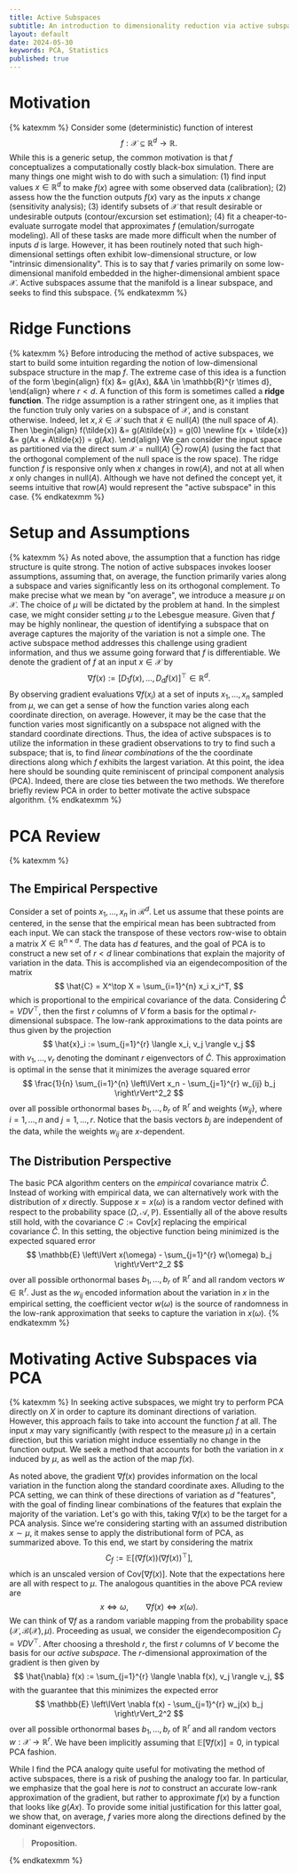 ```yaml
---
title: Active Subspaces
subtitle: An introduction to dimensionality reduction via active subspaces.
layout: default
date: 2024-05-30
keywords: PCA, Statistics
published: true
---
```


# Motivation
{% katexmm %}
Consider some (deterministic) function of interest
$$
f: \mathcal{X} \subseteq \mathbb{R}^d \to \mathbb{R}.
$$
While this is a generic
setup, the common motivation is that $f$ conceptualizes a computationally
costly black-box simulation. There are many things one might wish to do
with such a simulation: (1) find input values $x \in \mathbb{R}^d$ to make
$f(x)$ agree with some observed data (calibration); (2) assess how the
the function outputs $f(x)$ vary as the inputs $x$ change (sensitivity analysis);
(3) identify subsets of $\mathcal{X}$ that result desirable or undesirable
outputs (contour/excursion set estimation); (4) fit a cheaper-to-evaluate
surrogate model that approximates $f$ (emulation/surrogate modeling).
All of these tasks are made more difficult when the number of inputs $d$ is large.
However, it has been routinely noted that such high-dimensional settings often
exhibit low-dimensional structure, or low "intrinsic dimensionality". This is to
say that $f$ varies primarily on some low-dimensional manifold embedded in
the higher-dimensional ambient space $\mathcal{X}$. Active subspaces assume
that the manifold is a linear subspace, and seeks to find this subspace.
{% endkatexmm %}

# Ridge Functions
{% katexmm %}
Before introducing the method of active subspaces, we start to build some
intuition regarding the notion of low-dimensional subspace structure in the
map $f$. The extreme case of this idea is a function of the form
\begin{align}
f(x) &= g(Ax), &&A \in \mathbb{R}^{r \times d},
\end{align}
where $r < d$. A function of this form is sometimes called a **ridge function**.
The ridge assumption is a rather stringent one, as it implies that the function
truly only varies on a subspace of $\mathcal{X}$, and is constant otherwise.
Indeed, let $x, \tilde{x} \in \mathcal{X}$ such that $\tilde{x} \in \text{null}(A)$
(the null space of $A$). Then
\begin{align}
f(\tilde{x}) &= g(A\tilde{x}) = g(0) \newline
f(x + \tilde{x}) &= g(Ax + A\tilde{x}) = g(Ax).
\end{align}
We can consider the input space as partitioned via the direct sum
$\mathcal{X} = \text{null}(A) \oplus \text{row}(A)$ (using the fact that
the orthogonal complement of the null space is the row space). The
ridge function $f$ is responsive only when $x$ changes in $\text{row}(A)$,
and not at all when $x$ only changes in $\text{null}(A)$. Although we have
not defined the concept yet, it seems intuitive that $\text{row}(A)$
would represent the "active subspace" in this case.
{% endkatexmm %}

# Setup and Assumptions
{% katexmm %}
As noted above, the assumption that a function has ridge structure is quite
strong. The notion of active subspaces invokes looser assumptions, assuming that,
on average, the function primarily varies along a subspace and varies significantly
less on its orthogonal complement. To make precise what we mean by "on average",
we introduce a measure $\mu$ on $\mathcal{X}$. The choice of $\mu$ will be
dictated by the problem at hand. In the simplest case, we might consider
setting $\mu$ to the Lebesgue measure. Given that $f$ may be
highly nonlinear, the question of identifying a subspace that on average captures
the majority of the variation is not a simple one. The active subspace method
addresses this challenge using gradient information, and thus we assume going
forward that $f$ is differentiable. We denote the gradient of $f$ at an input
$x \in \mathcal{X}$ by
$$
\nabla f(x) := \left[D_1 f(x), \dots, D_d f(x) \right]^\top \in \mathbb{R}^d.
$$
By observing gradient evaluations $\nabla f(x_i)$ at a set of inputs
$x_1, \dots, x_n$ sampled from $\mu$, we can get a sense of how the function
varies along each coordinate direction, on average. However, it may be the case
that the function varies most significantly on a subspace not aligned with
the standard coordinate directions. Thus, the idea of active subspaces
is to utilize the information in these gradient observations to try to find
such a subspace; that is, to find *linear combinations* of the the coordinate
directions along which $f$ exhibits the largest variation. At this point,
the idea here should be sounding quite reminiscent of principal component
analysis (PCA). Indeed, there are close ties between the two methods. We therefore
briefly review PCA in order to better motivate the active subspace algorithm.
{% endkatexmm %}

# PCA Review
{% katexmm %}
## The Empirical Perspective
Consider a set of points $x_1, \dots, x_n$ in $\mathcal{R}^d$.
Let us assume that these points are centered, in the sense that the
empirical mean has been subtracted from each input.
We can stack the
transpose of these vectors row-wise to obtain a matrix $X \in \mathbb{R}^{n \times d}$.
The data has $d$ features, and the goal of PCA is to construct a new set of
$r < d$ linear combinations that explain the majority of variation in the data.
This is accomplished via an eigendecomposition of the matrix
$$
\hat{C} = X^\top X = \sum_{i=1}^{n} x_i x_i^T,
$$
which is proportional to the empirical covariance of the data.
Considering $\hat{C} = VDV^\top$, then the first $r$ columns of $V$
form a basis for the optimal $r$-dimensional subspace. The low-rank approximations
to the data points are thus given by the projection
$$
\hat{x}_i := \sum_{j=1}^{r} \langle x_i, v_j \rangle v_j
$$
with $v_1, \dots, v_r$ denoting the dominant $r$ eigenvectors of $\hat{C}$.
This approximation is optimal in the sense that it minimizes the average squared
error
$$
\frac{1}{n} \sum_{i=1}^{n} \left\lVert x_n - \sum_{j=1}^{r} w_{ij} b_j \right\rVert^2_2
$$
over all possible orthonormal bases $b_1, \dots, b_r$ of $\mathbb{R}^r$ and weights
$\{w_{ij}\}$, where $i = 1, \dots, n$ and $j = 1, \dots, r$. Notice that the
basis vectors $b_j$ are independent of the data, while the weights $w_{ij}$
are $x$-dependent.

## The Distribution Perspective
The basic PCA algorithm centers on the *empirical* covariance matrix $\hat{C}$.
Instead of working with empirical data, we can alternatively work with the
distribution of $x$ directly. Suppose $x = x(\omega)$ is a random vector defined
with respect to the probability space $(\Omega, \mathcal{A}, \mathbb{P})$.
Essentially all of the above results still
hold, with the covariance $C := \text{Cov}[x]$ replacing the empirical covariance
$\hat{C}$. In this setting, the objective function being minimized is the
expected squared error
$$
\mathbb{E} \left\lVert x(\omega) - \sum_{j=1}^{r} w(\omega) b_j \right\rVert^2_2
$$
over all possible orthonormal bases $b_1, \dots, b_r$ of $\mathbb{R}^r$ and
all random vectors $w \in \mathbb{R}^r$. Just as the $w_{ij}$ encoded information
about the variation in $x$ in the empirical setting, the coefficient
vector $w(\omega)$ is the source of randomness in the low-rank approximation that
seeks to capture the variation in $x(\omega)$.
{% endkatexmm %}

# Motivating Active Subspaces via PCA  
{% katexmm %}
In seeking active subspaces, we might try to perform PCA directly on $X$ in
order to capture its dominant directions of variation. However, this approach
fails to take into account the function $f$ at all. The input $x$ may
vary significantly (with respect to the measure $\mu$) in a certain direction,
but this variation might induce essentially no change in the function output.
We seek a method that accounts for both the variation in $x$ induced by $\mu$,
as well as the action of the map $f(x)$.

As noted above, the gradient $\nabla f(x)$ provides information on the local
variation in the function along the standard coordinate axes. Alluding to the
PCA setting, we can think of these directions of variation as $d$ "features",
with the goal of finding linear combinations of the features that explain
the majority of the variation. Let's go with this, taking $\nabla f(x)$ to
be the target for a PCA analysis. Since we're considering starting with
an assumed distribution $x \sim \mu$, it makes sense to apply the
distributional form of PCA, as summarized above. To this end, we start by
considering the matrix
$$
C_f := \mathbb{E}[(\nabla f(x)) (\nabla f(x))^\top],  \tag{1}
$$
which is an unscaled version of $\text{Cov}[\nabla f(x)]$. Note that the
expectations here are all with respect to $\mu$. The analogous quantities
in the above PCA review are
$$
x \iff \omega, \qquad \nabla f(x) \iff x(\omega).
$$
We can think of $\nabla f$ as a random variable mapping from the
probability space $(\mathcal{X}, \mathcal{B}(\mathcal{X}), \mu)$. Proceeding
as usual, we consider the eigendecomposition $C_f = VDV^\top$. After choosing
a threshold $r$, the first $r$ columns of $V$ become the basis for our
*active subspace*. The $r$-dimensional approximation of the gradient is then
given by
$$
\hat{\nabla} f(x) := \sum_{j=1}^{r} \langle \nabla f(x), v_j \rangle v_j,
$$
with the guarantee that this minimizes the expected error
$$
\mathbb{E} \left\lVert \nabla f(x) - \sum_{j=1}^{r} w_j(x) b_j \right\rVert_2^2
$$
over all possible orthonormal bases $b_1, \dots, b_r$ of $\mathbb{R}^r$ and
all random vectors $w: \mathcal{X} \to \mathbb{R}^r$. We have been implicitly
assuming that $\mathbb{E}[\nabla f(x)] = 0$, in typical PCA fashion.

While I find the PCA analogy quite useful for motivating the method of active
subspaces, there is a risk of pushing the analogy too far. In particular, we
emphasize that the goal here is *not* to construct an accurate low-rank
approximation of the gradient, but rather to approximate $f(x)$ by a function
that looks like $g(Ax)$. To provide some initial justification for this latter
goal, we show that, on average, $f$ varies more along the directions defined
by the dominant eigenvectors.

<blockquote>
  <p><strong>Proposition.</strong>
  </p>
</blockquote>



{% endkatexmm %}
